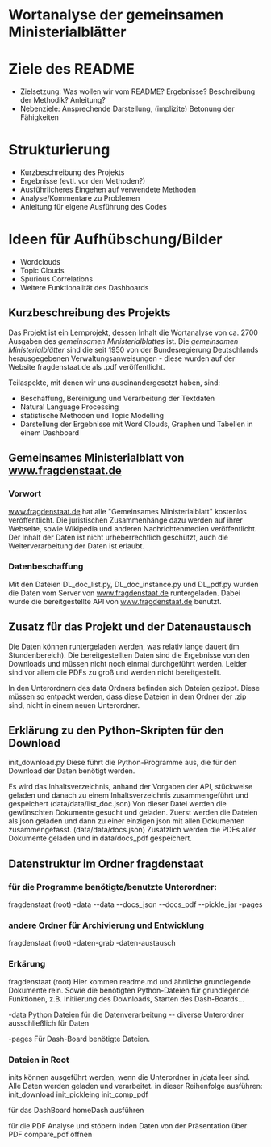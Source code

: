 # Wortanalyse der gemeinsamen Ministerialblätter

# Ziele des README
 - Zielsetzung: Was wollen wir vom README? Ergebnisse? Beschreibung der Methodik? Anleitung?
 - Nebenziele: Ansprechende Darstellung, (implizite) Betonung der Fähigkeiten

# Strukturierung
 - Kurzbeschreibung des Projekts
 - Ergebnisse (evtl. vor den Methoden?)
 - Ausführlicheres Eingehen auf verwendete Methoden
 - Analyse/Kommentare zu Problemen
 - Anleitung für eigene Ausführung des Codes

# Ideen für Aufhübschung/Bilder
 - Wordclouds
 - Topic Clouds
 - Spurious Correlations
 - Weitere Funktionalität des Dashboards

## Kurzbeschreibung des Projekts
 Das Projekt ist ein Lernprojekt, dessen Inhalt die Wortanalyse von ca. 2700 Ausgaben des *gemeinsamen Ministerialblattes* ist. Die *gemeinsamen Ministerialblätter* sind die seit 1950 von der Bundesregierung Deutschlands herausgegebenen Verwaltungsanweisungen - diese wurden auf der Website fragdenstaat.de als .pdf veröffentlicht.

 Teilaspekte, mit denen wir uns auseinandergesetzt haben, sind:
- Beschaffung, Bereinigung und Verarbeitung der Textdaten
- Natural Language Processing
- statistische Methoden und Topic Modelling
- Darstellung der Ergebnisse mit Word Clouds, Graphen und Tabellen in einem Dashboard

## Gemeinsames Ministerialblatt von www.fragdenstaat.de
### Vorwort
www.fragdenstaat.de hat alle "Gemeinsames Ministerialblatt" kostenlos veröffentlicht. Die juristischen Zusammenhänge dazu werden auf ihrer Webseite, sowie Wikipedia und anderen Nachrichtenmedien veröffentlicht. Der Inhalt der Daten ist nicht urheberrechtlich geschützt, auch die Weiterverarbeitung der Daten ist erlaubt.

### Datenbeschaffung
Mit den Dateien DL_doc_list.py, DL_doc_instance.py und DL_pdf.py wurden die Daten vom Server von www.fragdenstaat.de runtergeladen. Dabei wurde die bereitgestellte API von www.fragdenstaat.de benutzt.

## Zusatz für das Projekt und der Datenaustausch
Die Daten können runtergeladen werden, was relativ lange dauert (im Stundenbereich). Die bereitgestellten Daten sind die Ergebnisse von den Downloads und müssen nicht noch einmal durchgeführt werden. Leider sind vor allem die PDFs zu groß und werden nicht bereitgestellt.

In den Unterordnern des data Ordners befinden sich Dateien gezippt. Diese müssen so entpackt werden, dass diese Dateien in dem Ordner der .zip sind, nicht in einem neuen Unterordner.

## Erklärung zu den Python-Skripten für den Download
init_download.py
Diese führt die Python-Programme aus, die für den Download der Daten benötigt werden.

Es wird das Inhaltsverzeichnis, anhand der Vorgaben der API, stückweise geladen und danach zu einem Inhaltsverzeichnis zusammengeführt und gespeichert (data/data/list_doc.json)
Von dieser Datei werden die gewünschten Dokumente gesucht und geladen.
Zuerst werden die Dateien als json geladen und dann zu einer einzigen json mit allen Dokumenten zusammengefasst. (data/data/docs.json)
Zusätzlich werden die PDFs aller Dokumente geladen und in data/docs_pdf gespeichert.

## Datenstruktur im Ordner fragdenstaat
### für die Programme benötigte/benutzte Unterordner:
fragdenstaat (root)
-data
--data
--docs_json
--docs_pdf
--pickle_jar
-pages

### andere Ordner für Archivierung und Entwicklung
fragdenstaat (root)
-daten-grab
-daten-austausch

### Erkärung
fragdenstaat (root)
Hier kommen readme.md und ähnliche grundlegende Dokumente rein.
Sowie die benötigten Python-Dateien für grundlegende Funktionen, z.B. Initiierung des Downloads, Starten des Dash-Boards...

-data
Python Dateien für die Datenverarbeitung
-- diverse Unterordner ausschließlich für Daten

-pages
Für Dash-Board benötigte Dateien.

### Dateien in Root
inits können ausgeführt werden, wenn die Unterordner in /data leer sind.
Alle Daten werden geladen und verarbeitet.
in dieser Reihenfolge ausführen:
init_download
init_pickleing
init_comp_pdf

für das DashBoard
homeDash ausführen

für die PDF Analyse und stöbern inden Daten von der Präsentation über PDF
compare_pdf öffnen